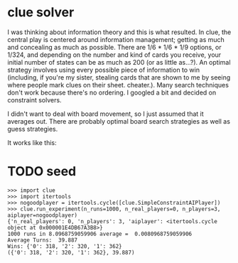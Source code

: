 # clue solver

I was thinking about information theory and this is what resulted. In clue, the central play is centered around information management; getting as much and concealing as much as possible. There are 1/6 * 1/6 * 1/9 options, or 1/324, and depending on the number and kind of cards you receive, your initial number of states can be as much as 200 (or as little as...?). An optimal strategy involves using every possible piece of information to win (including, if you're my sister, stealing cards that are shown to me by seeing where people mark clues on their sheet. cheater.). Many search techniques don't work because there's no ordering. I googled a bit and decided on constraint solvers.

I didn't want to deal with board movement, so I just assumed that it averages out. There are probably optimal board search strategies as well as guess strategies.

It works like this:

# TODO seed

```
>>> import clue
>>> import itertools
>>> nogoodplayer = itertools.cycle([clue.SimpleConstraintAIPlayer])
>>> clue.run_experiment(n_runs=1000, n_real_players=0, n_players=3, aiplayer=nogoodplayer)
{'n_real_players': 0, 'n_players': 3, 'aiplayer': <itertools.cycle object at 0x000001E4DB67A3B8>}
1000 runs in 8.0968759059906 average =  0.0080968759059906
Average Turns:  39.887
Wins: {'0': 318, '2': 320, '1': 362}
({'0': 318, '2': 320, '1': 362}, 39.887)

```